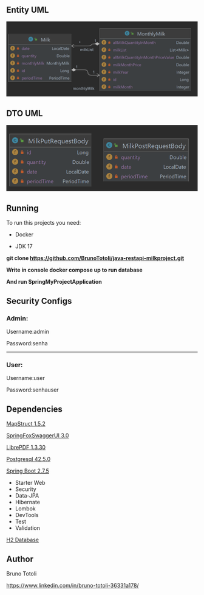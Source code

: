 ## Entity UML
![UML](https://github.com/BrunoTotoli/Assets/blob/35ba7b290c1bb27c5fff646f2ad063aae692a7dc/MonthlyMilk1.png)


## DTO UML
![DTOUML](https://github.com/BrunoTotoli/Assets/blob/35ba7b290c1bb27c5fff646f2ad063aae692a7dc/MilkPostRequestBody1.png)


## Running

To run this projects you need:

- Docker

- JDK 17
 
**git clone https://github.com/BrunoTotoli/java-restapi-milkproject.git**
 
**Write in console docker compose up to run database**

**And run SpringMyProjectApplication**


## Security Configs

### Admin:

Username:admin

Password:senha
****
### User:

Username:user

Password:senhauser

## Dependencies

[MapStruct 1.5.2 ](https://mapstruct.org/)

[SpringFoxSwaggerUI 3.0](https://springfox.github.io/springfox/docs/current/)

[LibrePDF 1.3.30](https://github.com/LibrePDF/OpenPDF)

[Postgresql 42.5.0](https://www.postgresql.org/)

[Spring Boot 2.7.5](https://spring.io/projects/spring-boot)

- Starter Web 
- Security
- Data-JPA
- Hibernate
- Lombok
- DevTools
- Test
- Validation

[H2 Database](https://www.h2database.com/html/main.html)


## Author

Bruno Totoli

https://www.linkedin.com/in/bruno-totoli-36331a178/










